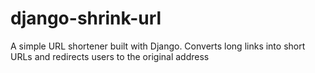# django-shrink-url
A simple URL shortener built with Django. Converts long links into short URLs and redirects users to the original address
